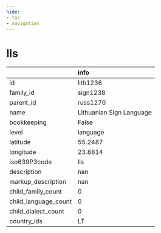 ```yaml
---
hide:
- toc
- navigation
---
```

# lls
|                      | info                     |
|:---------------------|:-------------------------|
| id                   | lith1236                 |
| family_id            | sign1238                 |
| parent_id            | russ1270                 |
| name                 | Lithuanian Sign Language |
| bookkeeping          | False                    |
| level                | language                 |
| latitude             | 55.2487                  |
| longitude            | 23.8814                  |
| iso639P3code         | lls                      |
| description          | nan                      |
| markup_description   | nan                      |
| child_family_count   | 0                        |
| child_language_count | 0                        |
| child_dialect_count  | 0                        |
| country_ids          | LT                       |